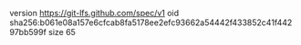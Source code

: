 version https://git-lfs.github.com/spec/v1
oid sha256:b061e08a157e6cfcab8fa5178ee2efc93662a54442f433852c41f44297bb599f
size 65
